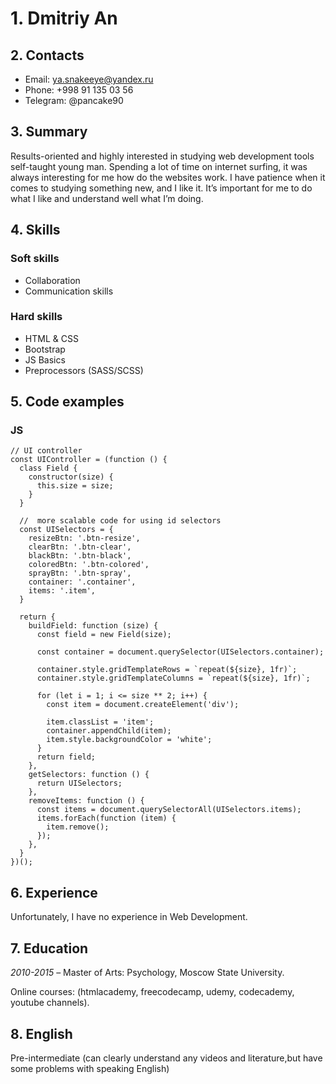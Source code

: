 # 1. Dmitriy An

## 2. Contacts

- Email: ya.snakeeye@yandex.ru
- Phone: +998 91 135 03 56
- Telegram: @pancake90

## 3. Summary

Results-oriented and highly interested in studying web development tools self-taught young man. Spending a lot of time on internet surfing, it was always interesting for me how do the websites work. I have patience when it comes to studying something new, and I like it. It’s important for me to do what I like and understand well what I’m doing.

## 4. Skills

### Soft skills
- Collaboration
- Communication skills

### Hard skills

- HTML & CSS
- Bootstrap
- JS Basics
- Preprocessors (SASS/SCSS)

## 5. Code examples

### JS
```JS
// UI controller
const UIController = (function () {
  class Field {
    constructor(size) {
      this.size = size;
    }
  }

  //  more scalable code for using id selectors
  const UISelectors = {
    resizeBtn: '.btn-resize',
    clearBtn: '.btn-clear',
    blackBtn: '.btn-black',
    coloredBtn: '.btn-colored',
    sprayBtn: '.btn-spray',
    container: '.container',
    items: '.item',
  }

  return {
    buildField: function (size) {
      const field = new Field(size);

      const container = document.querySelector(UISelectors.container);

      container.style.gridTemplateRows = `repeat(${size}, 1fr)`;
      container.style.gridTemplateColumns = `repeat(${size}, 1fr)`;

      for (let i = 1; i <= size ** 2; i++) {
        const item = document.createElement('div');

        item.classList = 'item';
        container.appendChild(item);
        item.style.backgroundColor = 'white';
      }
      return field;
    },
    getSelectors: function () {
      return UISelectors;
    },
    removeItems: function () {
      const items = document.querySelectorAll(UISelectors.items);
      items.forEach(function (item) {
        item.remove();
      });
    },
  }
})();
```

## 6. Experience

Unfortunately, I have no experience in Web Development.

## 7. Education

*2010-2015* – Master of Arts: Psychology, Moscow State University.

Online courses: (htmlacademy, freecodecamp, udemy, codecademy, youtube channels).

## 8. English
Pre-intermediate (can clearly understand any videos and literature,but have some problems with speaking English)
